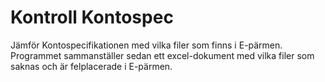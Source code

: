 # Kontroll Kontospec
 
Jämför Kontospecifikationen med vilka filer som finns i E-pärmen. Programmet sammanställer sedan ett excel-dokument med vilka filer som saknas och är felplacerade i E-pärmen. 
